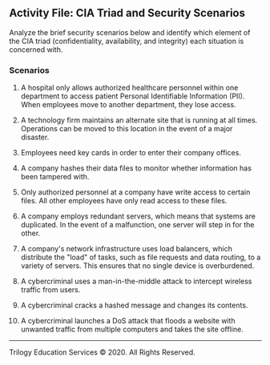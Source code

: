 ## Activity File: CIA Triad and Security Scenarios

Analyze the brief security scenarios below and identify which element of the CIA triad (confidentiality, availability, and integrity) each situation is concerned with. 

### Scenarios

1. A hospital only allows authorized healthcare personnel within one department to access patient Personal Identifiable Information (PII). When employees move to another department, they lose access.


2. A technology firm maintains an alternate site that is running at all times. Operations can be moved to this location in the event of a major disaster.

  

3. Employees need key cards in order to enter their company offices.

  

4. A company hashes their data files to monitor whether information has been tampered with. 

  

5. Only authorized personnel at a company have write access to certain files. All other employees have only read access to these files. 

   

6. A company employs redundant servers, which means that systems are duplicated. In the event of a malfunction, one server will step in for the other.

  

7. A company's network infrastructure uses load balancers, which distribute the "load" of tasks, such as file requests and data routing, to a variety of servers. This ensures that no single device is overburdened.

  

8. A cybercriminal uses a man-in-the-middle attack to intercept wireless traffic from users. 

  

9. A cybercriminal cracks a hashed message and changes its contents. 

  

10. A cybercriminal launches a DoS attack that floods a website with unwanted traffic from multiple computers and takes the site offline. 

---  

Trilogy Education Services © 2020. All Rights Reserved.
